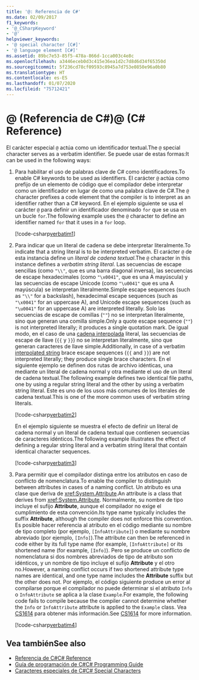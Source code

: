 ```yaml
---
title: '@: Referencia de C#'
ms.date: 02/09/2017
f1_keywords:
- '@_CSharpKeyword'
- '@'
helpviewer_keywords:
- '@ special character [C#]'
- '@ language element [C#]'
ms.assetid: 89bc7e53-85f5-478a-866d-1cca003c4e8c
ms.openlocfilehash: a3446eceb0d3c415e36ea1d2c7d8d6d34f65350d
ms.sourcegitcommit: 5f236cd78cf09593c8945a7d753e0850e96a0b80
ms.translationtype: HT
ms.contentlocale: es-ES
ms.lasthandoff: 01/07/2020
ms.locfileid: "75712421"
---
```

# <a name="-c-reference"></a><span data-ttu-id="1c9ff-102">@ (Referencia de C#)</span><span class="sxs-lookup"><span data-stu-id="1c9ff-102">@ (C# Reference)</span></span>

<span data-ttu-id="1c9ff-103">El carácter especial `@` actúa como un identificador textual.</span><span class="sxs-lookup"><span data-stu-id="1c9ff-103">The `@` special character serves as a verbatim identifier.</span></span> <span data-ttu-id="1c9ff-104">Se puede usar de estas formas:</span><span class="sxs-lookup"><span data-stu-id="1c9ff-104">It can be used in the following ways:</span></span>

1. <span data-ttu-id="1c9ff-105">Para habilitar el uso de palabras clave de C# como identificadores.</span><span class="sxs-lookup"><span data-stu-id="1c9ff-105">To enable C# keywords to be used as identifiers.</span></span> <span data-ttu-id="1c9ff-106">El carácter `@` actúa como prefijo de un elemento de código que el compilador debe interpretar como un identificador en lugar de como una palabra clave de C#.</span><span class="sxs-lookup"><span data-stu-id="1c9ff-106">The `@` character prefixes a code element that the compiler is to interpret as an identifier rather than a C# keyword.</span></span> <span data-ttu-id="1c9ff-107">En el ejemplo siguiente se usa el carácter `@` para definir un identificador denominado `for` que se usa en un bucle `for`.</span><span class="sxs-lookup"><span data-stu-id="1c9ff-107">The following example uses the `@` character to define an identifier named `for` that it uses in a `for` loop.</span></span>

   [!code-csharp[verbatim1](../../../../samples/snippets/csharp/language-reference/keywords/verbatim1.cs#1)]

1. <span data-ttu-id="1c9ff-108">Para indicar que un literal de cadena se debe interpretar literalmente.</span><span class="sxs-lookup"><span data-stu-id="1c9ff-108">To indicate that a string literal is to be interpreted verbatim.</span></span> <span data-ttu-id="1c9ff-109">El carácter `@` de esta instancia define un *literal de cadena textual*.</span><span class="sxs-lookup"><span data-stu-id="1c9ff-109">The `@` character in this instance defines a *verbatim string literal*.</span></span> <span data-ttu-id="1c9ff-110">Las secuencias de escape sencillas (como `"\\"`, que es una barra diagonal inversa), las secuencias de escape hexadecimales (como `"\x0041"`, que es una A mayúscula) y las secuencias de escape Unicode (como `"\u0041"` que es una A mayúscula) se interpretan literalmente.</span><span class="sxs-lookup"><span data-stu-id="1c9ff-110">Simple escape sequences (such as `"\\"` for a backslash), hexadecimal escape sequences (such as `"\x0041"` for an uppercase A), and Unicode escape sequences (such as `"\u0041"` for an uppercase A) are interpreted literally.</span></span> <span data-ttu-id="1c9ff-111">Solo las secuencias de escape de comillas (`""`) no se interpretan literalmente, sino que generan una comilla simple.</span><span class="sxs-lookup"><span data-stu-id="1c9ff-111">Only a quote escape sequence (`""`) is not interpreted literally; it produces a single quotation mark.</span></span> <span data-ttu-id="1c9ff-112">De igual modo, en el caso de una [cadena interpolada](interpolated.md) literal, las secuencias de escape de llave (`{{` y `}}`) no se interpretan literalmente, sino que generan caracteres de llave simple.</span><span class="sxs-lookup"><span data-stu-id="1c9ff-112">Additionally, in case of a verbatim [interpolated string](interpolated.md) brace escape sequences (`{{` and `}}`) are not interpreted literally; they produce single brace characters.</span></span> <span data-ttu-id="1c9ff-113">En el siguiente ejemplo se definen dos rutas de archivo idénticas, una mediante un literal de cadena normal y otra mediante el uso de un literal de cadena textual.</span><span class="sxs-lookup"><span data-stu-id="1c9ff-113">The following example defines two identical file paths, one by using a regular string literal and the other by using a verbatim string literal.</span></span> <span data-ttu-id="1c9ff-114">Este es uno de los usos más comunes de los literales de cadena textual.</span><span class="sxs-lookup"><span data-stu-id="1c9ff-114">This is one of the more common uses of verbatim string literals.</span></span>

   [!code-csharp[verbatim2](../../../../samples/snippets/csharp/language-reference/keywords/verbatim1.cs#2)]

   <span data-ttu-id="1c9ff-115">En el ejemplo siguiente se muestra el efecto de definir un literal de cadena normal y un literal de cadena textual que contienen secuencias de caracteres idénticos.</span><span class="sxs-lookup"><span data-stu-id="1c9ff-115">The following example illustrates the effect of defining a regular string literal and a verbatim string literal that contain identical character sequences.</span></span>

   [!code-csharp[verbatim3](../../../../samples/snippets/csharp/language-reference/keywords/verbatim1.cs#3)]

1. <span data-ttu-id="1c9ff-116">Para permitir que el compilador distinga entre los atributos en caso de conflicto de nomenclatura.</span><span class="sxs-lookup"><span data-stu-id="1c9ff-116">To enable the compiler to distinguish between attributes in cases of a naming conflict.</span></span> <span data-ttu-id="1c9ff-117">Un atributo es una clase que deriva de <xref:System.Attribute>.</span><span class="sxs-lookup"><span data-stu-id="1c9ff-117">An attribute is a class that derives from <xref:System.Attribute>.</span></span> <span data-ttu-id="1c9ff-118">Normalmente, su nombre de tipo incluye el sufijo **Attribute**, aunque el compilador no exige el cumplimiento de esta convención.</span><span class="sxs-lookup"><span data-stu-id="1c9ff-118">Its type name typically includes the suffix **Attribute**, although the compiler does not enforce this convention.</span></span> <span data-ttu-id="1c9ff-119">Es posible hacer referencia al atributo en el código mediante su nombre de tipo completo (por ejemplo, `[InfoAttribute]`) o mediante su nombre abreviado (por ejemplo, `[Info]`).</span><span class="sxs-lookup"><span data-stu-id="1c9ff-119">The attribute can then be referenced in code either by its full type name (for example, `[InfoAttribute]` or its shortened name (for example, `[Info]`).</span></span> <span data-ttu-id="1c9ff-120">Pero se produce un conflicto de nomenclatura si dos nombres abreviados de tipo de atributo son idénticos, y un nombre de tipo incluye el sufijo **Attribute** y el otro no.</span><span class="sxs-lookup"><span data-stu-id="1c9ff-120">However, a naming conflict occurs if two shortened attribute type names are identical, and one type name includes the **Attribute** suffix but the other does not.</span></span> <span data-ttu-id="1c9ff-121">Por ejemplo, el código siguiente produce un error al compilarse porque el compilador no puede determinar si el atributo `Info` o `InfoAttribute` se aplica a la clase `Example`.</span><span class="sxs-lookup"><span data-stu-id="1c9ff-121">For example, the following code fails to compile because the compiler cannot determine whether the `Info` or `InfoAttribute` attribute is applied to the `Example` class.</span></span> <span data-ttu-id="1c9ff-122">Vea [CS1614](../compiler-messages/cs1614.md) para obtener más información.</span><span class="sxs-lookup"><span data-stu-id="1c9ff-122">See [CS1614](../compiler-messages/cs1614.md) for more information.</span></span>

   [!code-csharp[verbatim4](../../../../samples/snippets/csharp/language-reference/keywords/verbatim2.cs#1)]

## <a name="see-also"></a><span data-ttu-id="1c9ff-123">Vea también</span><span class="sxs-lookup"><span data-stu-id="1c9ff-123">See also</span></span>

- [<span data-ttu-id="1c9ff-124">Referencia de C#</span><span class="sxs-lookup"><span data-stu-id="1c9ff-124">C# Reference</span></span>](../index.md)
- [<span data-ttu-id="1c9ff-125">Guía de programación de C#</span><span class="sxs-lookup"><span data-stu-id="1c9ff-125">C# Programming Guide</span></span>](../../programming-guide/index.md)
- [<span data-ttu-id="1c9ff-126">Caracteres especiales de C#</span><span class="sxs-lookup"><span data-stu-id="1c9ff-126">C# Special Characters</span></span>](./index.md)
